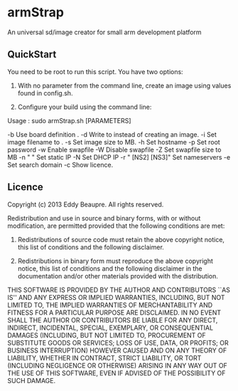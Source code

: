 armStrap
========

An universal sd/image creator for small arm development platform

QuickStart
----------

You need to be root to run this script. You have two options:

1) With no parameter from the command line, create an image using values found in config.sh.

2) Configure your build using the command line:

Usage : sudo armStrap.sh [PARAMETERS]

 -b <BOARD>              Use board definition <BOARD>.
 -d <DEVICE>             Write to <DEVICE> instead of creating an image.
 -i <FILE>               Set image filename to <FILE>.
 -s <SIZE>               Set image size to <SIZE>MB.
 -h <HOSTNAME>           Set hostname
 -p <PASSWORD>           Set root password
 -w                      Enable swapfile
 -W                      Disable swapfile
 -Z <SIZE>               Set swapfile size to <SIZE>MB
 -n "<IP> <MASK> <GW>"   Set static IP
 -N                      Set DHCP IP
 -r "<NS1> [NS2] [NS3]"  Set nameservers
 -e <DOMAIN>             Set search domain
 -c                      Show licence.

Licence
-------
Copyright (c) 2013 Eddy Beaupre. All rights reserved.

Redistribution and use in source and binary forms, with or without modification, are permitted provided that the following conditions are met:

1. Redistributions of source code must retain the above copyright notice, this list of conditions and the following disclaimer.
 
2. Redistributions in binary form must reproduce the above copyright notice, this list of conditions and the following disclaimer in the documentation and/or other materials provided with the distribution.

THIS SOFTWARE IS PROVIDED BY THE AUTHOR AND CONTRIBUTORS ``AS IS'' AND ANY EXPRESS OR IMPLIED WARRANTIES, INCLUDING, BUT NOT LIMITED TO, THE IMPLIED WARRANTIES OF MERCHANTABILITY AND FITNESS FOR A PARTICULAR PURPOSE ARE DISCLAIMED.  IN NO EVENT SHALL THE AUTHOR OR CONTRIBUTORS BE LIABLE FOR ANY DIRECT, INDIRECT, INCIDENTAL, SPECIAL, EXEMPLARY, OR CONSEQUENTIAL DAMAGES (INCLUDING, BUT NOT LIMITED TO, PROCUREMENT OF SUBSTITUTE GOODS OR SERVICES; LOSS OF USE, DATA, OR PROFITS; OR BUSINESS INTERRUPTION) HOWEVER CAUSED AND ON ANY THEORY OF LIABILITY, WHETHER IN CONTRACT, STRICT LIABILITY, OR TORT (INCLUDING NEGLIGENCE OR OTHERWISE) ARISING IN ANY WAY OUT OF THE USE OF THIS SOFTWARE, EVEN IF ADVISED OF THE POSSIBILITY OF SUCH DAMAGE.
